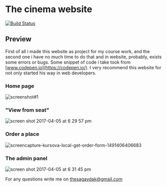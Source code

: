 # The cinema website

[![Build Status](https://www.linkedin.com/img/webpromo/btn_viewmy_160x33.png)](https://www.linkedin.com/in/thesagaydak)

## Preview
First of all i made this website as project for my course work, and the second one i have no much time to do that and 
in website, probably, exists some errors or bugs.
Some snippet of code i take took from [www.codepen.io](https://codepen.io/). I very recommend this website for not only started his way in
web developers. 

### Home page
![screenshot#1](https://cloud.githubusercontent.com/assets/16325962/24713109/55bbb46e-1a2d-11e7-9652-928e3ad81bfe.png)

### "View from seat"
![screen shot 2017-04-05 at 6 29 57 pm](https://cloud.githubusercontent.com/assets/16325962/24713308/f388a3d2-1a2d-11e7-850e-2c7379c77855.png)


### Order a place
![screencapture-kursova-local-get-order-form-1491406406683](https://cloud.githubusercontent.com/assets/16325962/24713465/6c472140-1a2e-11e7-8535-62c93740df1e.png)

### The admin panel
![screen shot 2017-04-05 at 6 31 45 pm](https://cloud.githubusercontent.com/assets/16325962/24713374/2a271810-1a2e-11e7-8359-91c7444401e6.png)

For any questions write me on thesagaydak@gmail.com
